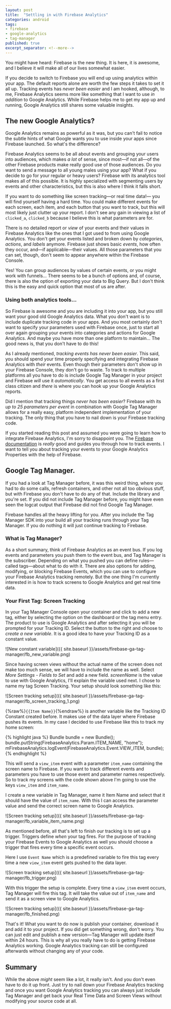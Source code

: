 ```yaml
---
layout: post
title:  "Settling in with Firebase Analytics"
categories: android
tags:
- firebase
- google-analytics
- tag-manager
published: true
excerpt_separator: <!--more-->
---
```

You might have heard: Firebase is the new thing. It is here, it is awesome, and I believe it will make all of our lives somewhat easier.

If you decide to switch to Firebase you will end up using analytics within your app. The default reports alone are worth the few steps it takes to set it all up. Tracking events has *never been easier* and I am hooked, although, to me, Firebase Analytics seems more like something that I want to use *in addition* to Google Analytics. While Firebase helps me to get my app up and running, Google Analytics still shares some valuable insights.

<!--more-->

## The new Google Analytics?

Google Analytics remains as powerful as it was, but you can't fail to notice the subtle hints of what Google wants you to use inside your apps since Firebase launched. So what's the difference?

Firebase Analytics seems to be all about events and grouping your users into audiences, which makes *a lot* of sense, since most&mdash;if not all&mdash;of the other Firebase products make really good use of those audiences. Do you want to send a message to all young males using your app? What if you decide to go for your regular or heavy users? Firebase with its analytics tool makes all of this possible. It is highly specialized with segmenting users by events and other characteristics, but this is also where I think it falls short.

If you want to do something like screen tracking&mdash;or real time data!&mdash; you will find yourself having a hard time. You could make different events for each screen, each item, and each button that you want to track, but this will most likely just clutter up your report. I don't see any gain in viewing a list of `clicked_a`, `clicked_b` because I believe this is what parameters are for.

There is no detailed report or *view* of your events and their values in Firebase Analytics like the ones that I got used to from using Google Analytics. You don't get your events listed and broken down by *categories*, *actions*, and *labels* anymore. Firebase just shows basic *events*, how often they occur, and&mdash;if applicable&mdash;their values. All those parameters that you can set, though, don't seem to appear anywhere within the Firebase Console.

Yes! You can group audiences by values of certain events, or you might work with funnels&hellip; There seems to be a bunch of options and, of course, there is also the option of exporting your data to Big Query. But I don't think this is the easy and quick option that most of us are after.

### Using both analytics tools&hellip;

So Firebase is awesome and you are including it into your app, but you still want your good old Google Analytics data. What you don't want is to include duplicate tracking code in your apps. And you most certainly don't want to specify your parameters used with Firebase once, just to start all over again grouping your events into categories and actions for Google Analytics. And maybe you have more than one platform to maintain&hellip; The good news is, that you don't have to do this!

As I already mentioned, *tracking events has never been easier*. This said, you should spend your time properly specifying and integrating Firebase Analytics with *their* events. Even though their parameters don't show up in your Firebase Console, they don't go to waste. To track to multiple platforms all you have to do is include Google Tag Manager in your project and Firebase *will* use it *automatically*. You get access to all events as a first class citizen and *there* is where you can hook up your Google Analytics reports.

Did I mention that tracking things *never has been easier*? Firebase with its *up to 25 parameters per event* in combination with Google Tag Manager allows for a really easy, platform independent implementation of your tracking. The only thing that you have to nail down is your Firebase tracking code.

If you started reading this post and assumed you were going to learn how to integrate Firebase Analytics, I'm sorry to disappoint you. The [Firebase documentation][1] is *really* good and guides you through how to track events. I want to tell you about tracking your events to your Google Analytics Properties with the help of Firebase.

## Google Tag Manager.

If you had a look at Tag Manager before, it was this weird thing, where you had to do some calls, refresh containers, and other not all too obvious stuff, but with Firebase you don't have to do any of that. Include the library and you're set. If you did not include Tag Manager before, you might have even seen the logcat output that Firebase did not find Google Tag Manager.

Firebase handles all the heavy lifting for you. After you include the Tag Manager SDK into your build all your tracking runs through your Tag Manager. If you do nothing it will just continue tracking to Firebase.

### What is Tag Manager?

As a short summary, think of Firebase Analytics as an event bus. If you log events and parameters you push them to the event bus, and Tag Manager is the subscriber. Depending on what you pushed you can define rules&mdash;called tags&mdash;about what to do with it. There are also options for adding, modifying, or blocking Firebase Events, which you can use to configure your Firebase Analytics tracking remotely. But the one thing I'm currently interested in is how to track screens to Google Analytics and get real time data.

### Your First Tag: Screen Tracking

In your Tag Manager Console open your container and click to add a new tag, either by selecting the option on the dashboard or the tag menu entry. The product to use is Google Analytics and after selecting it you will be prompted for your Tracking ID. Select the button to the right and choose to *create a new variable*. It is a good idea to have your Tracking ID as a constant value.

![New constant variable]({{ site.baseurl }}/assets/firebase-ga-tag-manager/fb_new_variable.png)

Since having screen views without the actual name of the screen does not make too much sense, we will have to include the name as well. Select *More Settings* - *Fields to Set* and add a new field. *screenName* is the value to use with Google Analytics, I'll explain the variable used next. I chose to name my tag Screen Tracking. Your setup should look something like this:

![Screen tracking setup]({{ site.baseurl }}/assets/firebase-ga-tag-manager/fb_screen_tracking_1.png)

{%raw%}`{{Item Name}}`{%endraw%} is another variable like the Tracking ID Constant created before. It makes use of the data layer where Firebase pushes its events. In my case I decided to use Firebase like this to track my home screen:

{% highlight java %}
Bundle bundle = new Bundle();
bundle.putString(FirebaseAnalytics.Param.ITEM_NAME, "home");
mFirebaseAnalytics.logEvent(FirebaseAnalytics.Event.VIEW_ITEM, bundle);
{% endhighlight %}

This will send a `view_item` event with a parameter `item_name` containing the screen name to Firebase. If you want to track different events and parameters you have to use those event and parameter names respectively. So to track my screens with the code shown above I'm going to use the keys `view_item` and `item_name`.

I create a new variable in Tag Manager, name it Item Name and select that it should have the value of `item_name`. With this I can access the parameter value and send the correct screen name to Google Analytics.

![Screen tracking setup]({{ site.baseurl }}/assets/firebase-ga-tag-manager/fb_variable_item_name.png)

As mentioned before, all that's left to finish our tracking is to set up a trigger. Triggers define *when* your tag fires. For the purpose of tracking your Firebase Events to Google Analytics as well you should choose a trigger that fires every time a specific event occurs.

Here I use `Event Name` which is a predefined variable to fire this tag every time a new `view_item` event gets pushed to the data layer.

![Screen tracking setup]({{ site.baseurl }}/assets/firebase-ga-tag-manager/fb_trigger.png)

With this trigger the setup is complete. Every time a `view_item` event occurs, Tag Manager will fire this tag. It will take the value out of `item_name` and send it as a screen view to Google Analytics.

![Screen tracking setup]({{ site.baseurl }}/assets/firebase-ga-tag-manager/fb_finished.png)

That's it! What you want to do now is publish your container, download it and add it to your project. If you did get something wrong, don't worry. You can just edit and publish a new version&mdash;Tag Manager will update itself within 24 hours. This is why all you really have to do is getting Firebase Analytics working. Google Analytics tracking can still be configured afterwards without changing any of your code.

## Summary

While the above *might* seem like a lot, it really isn't. And you don't even have to do it up front. Just try to nail down your Firebase Analytics tracking and once you want Google Analytics tracking you can always just include Tag Manager and get back your Real Time Data and Screen Views without modifying your source code at all.


  [1]:https://firebase.google.com/docs/analytics/